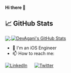 #### Hi there 👋


## &#x1f4c8; GitHub Stats

<a href="https://github.com/DevAgani/DevAgani">
  <img align="center" src="https://github-readme-stats.vercel.app/api/top-langs/?username=DevAgani&hide=swift,go,css,js&title_color=ffffff&text_color=c9cacc&icon_color=2bbc8a&bg_color=1d1f21" />
</a>
<a href="https://github.com/DevAgani/DevAgani">
  <img align="center" src="https://github-readme-stats.vercel.app/api?username=DevAgani&show_icons=true&line_height=27&count_private=true&title_color=ffffff&text_color=c9cacc&icon_color=2bbc8a&bg_color=1d1f21" alt="DevAgani's GitHub Stats" />
</a>

- 🌱 I'm an iOS Engineer
- 📫 How to reach me:

[<img align="center" alt="LinkedIn" src="https://img.shields.io/badge/linkedin-%230077B5.svg?&style=for-the-badge&logo=linkedin&logoColor=white" />](https://www.linkedin.com/in/georgenyakundi/)&nbsp;&nbsp;&nbsp;&nbsp;&nbsp;
[<img align="center" alt="Twitter" src="https://img.shields.io/badge/twitter-%231DA1F2.svg?&style=for-the-badge&logo=twitter&logoColor=white" />](https://twitter.com/agani_dev)

